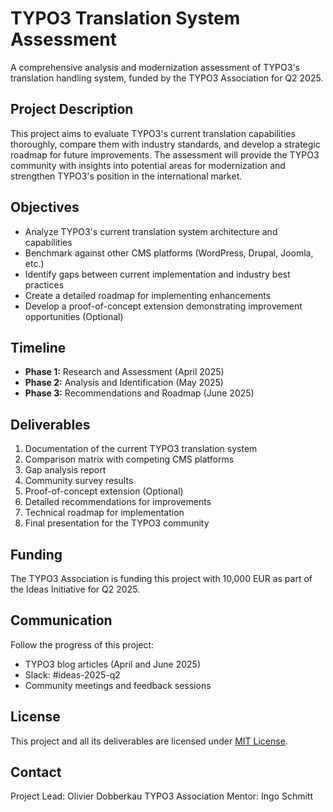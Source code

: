 # TYPO3 Translation System Assessment

A comprehensive analysis and modernization assessment of TYPO3's translation handling system, funded by the TYPO3 Association for Q2 2025.

## Project Description

This project aims to evaluate TYPO3's current translation capabilities thoroughly, compare them with industry standards, and develop a strategic roadmap for future improvements. The assessment will provide the TYPO3 community with insights into potential areas for modernization and strengthen TYPO3's position in the international market.

## Objectives

- Analyze TYPO3's current translation system architecture and capabilities
- Benchmark against other CMS platforms (WordPress, Drupal, Joomla, etc.)
- Identify gaps between current implementation and industry best practices
- Create a detailed roadmap for implementing enhancements
- Develop a proof-of-concept extension demonstrating improvement opportunities (Optional)

## Timeline

- **Phase 1:** Research and Assessment (April 2025)
- **Phase 2:** Analysis and Identification (May 2025)
- **Phase 3:** Recommendations and Roadmap (June 2025)

## Deliverables

1. Documentation of the current TYPO3 translation system
2. Comparison matrix with competing CMS platforms
3. Gap analysis report
4. Community survey results
5. Proof-of-concept extension (Optional)
6. Detailed recommendations for improvements
7. Technical roadmap for implementation
8. Final presentation for the TYPO3 community

## Funding

The TYPO3 Association is funding this project with 10,000 EUR as part of the Ideas Initiative for Q2 2025.

## Communication

Follow the progress of this project:
- TYPO3 blog articles (April and June 2025)
- Slack: #ideas-2025-q2
- Community meetings and feedback sessions

## License

This project and all its deliverables are licensed under [MIT License](LICENSE).

## Contact

Project Lead: Olivier Dobberkau 
TYPO3 Association Mentor: Ingo Schmitt
